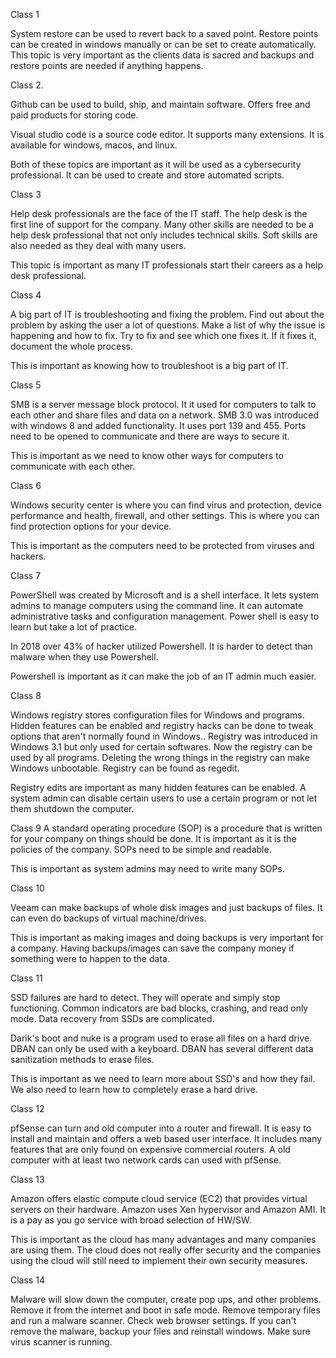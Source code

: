 Class 1

System restore can be used to revert back to a saved point. Restore points can be created in windows manually or can be set to create automatically. This topic is very important as the clients data is sacred and backups and restore points are needed if anything happens.

Class 2.

Github can be used to build, ship, and maintain software. Offers free and paid products for storing code.

Visual studio code is a source code editor. It supports many extensions. It is available for windows, macos, and linux.

Both of these topics are important as it will be used as a cybersecurity professional. It can be used to create and store automated scripts.

Class 3

Help desk professionals are the face of the IT staff. The help desk is the first line of support for the company. Many other skills are needed to be a help desk professional that not only includes technical skills. Soft skills are also needed as they deal with many users.

This topic is important as many IT professionals start their careers as a help desk professional.

Class 4

A big part of IT is troubleshooting and fixing the problem. Find out about the problem by asking the user a lot of questions. Make a list of why the issue is happening and how to fix. Try to fix and see which one fixes it. If it fixes it, document the whole process.

This is important as knowing how to troubleshoot is a big part of IT.

Class 5

SMB is a server message block protocol. It it used for computers to talk to each other and share files and data on a network. SMB 3.0 was introduced with windows 8 and added functionality. It uses port 139 and 455. Ports need to be opened to communicate and there are ways to secure it.

This is important as we need to know other ways for computers to communicate with each other.

Class 6

Windows security center is where you can find virus and protection, device performance and health, firewall, and other settings. This is where you can find protection options for your device.

This is important as the computers need to be protected from viruses and hackers.

Class 7

PowerShell was created by Microsoft and is a shell interface. It lets system admins to manage computers using the command line. It can automate administrative tasks and configuration management. Power shell is easy to learn but take a lot of practice.

In 2018 over 43% of hacker utilized Powershell. It is harder to detect than malware when they use Powershell.

Powershell is important as it can make the job of an IT admin much easier.

Class 8

Windows registry stores configuration files for Windows and programs. Hidden features can be enabled and registry hacks can be done to tweak options that aren't normally found in Windows.. Registry was introduced in Windows 3.1 but only used for certain softwares. Now the registry can be used by all programs. Deleting the wrong things in the registry can make Windows unbootable. Registry can be found as regedit.

Registry edits are important as many hidden features can be enabled. A system admin can disable certain users to use a certain program or not let them shutdown the computer.

Class 9 A standard operating procedure (SOP) is a procedure that is written for your company on things should be done. It is important as it is the policies of the company. SOPs need to be simple and readable.

This is important as system admins may need to write many SOPs.

Class 10

Veeam can make backups of whole disk images and just backups of files. It can even do backups of virtual machine/drives.

This is important as making images and doing backups is very important for a company. Having backups/images can save the company money if something were to happen to the data.

Class 11

SSD failures are hard to detect. They will operate and simply stop functioning. Common indicators are bad blocks, crashing, and read only mode. Data recovery from SSDs are complicated.

Darik's boot and nuke is a program used to erase all files on a hard drive. DBAN can only be used with a keyboard. DBAN has several different data sanitization methods to erase files.

This is important as we need to learn more about SSD's and how they fail. We also need to learn how to completely erase a hard drive.

Class 12

pfSense can turn and old computer into a router and firewall. It is easy to install and maintain and offers a web based user interface. It includes many features that are only found on expensive commercial routers. A old computer with at least two network cards can used with pfSense.

Class 13

Amazon offers elastic compute cloud service (EC2) that provides virtual servers on their hardware. Amazon uses Xen hypervisor and Amazon AMI. It is a pay as you go service with broad selection of HW/SW.

This is important as the cloud has many advantages and many companies are using them. The cloud does not really offer security and the companies using the cloud will still need to implement their own security measures.

Class 14

Malware will slow down the computer, create pop ups, and other problems. Remove it from the internet and boot in safe mode. Remove temporary files and run a malware scanner. Check web browser settings. If you can't remove the malware, backup your files and reinstall windows. Make sure virus scanner is running.
